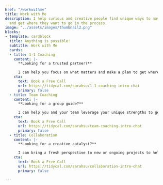 ```yaml
---
href: "/workwithme"
title: Work with Me
description: I help curious and creative people find unique ways to navigate life
  and get where they want to go in the process.
image: "../assets/images/thumbnail2.png"
blocks:
- template: cardblock
  title: Anything is possible!
  subtitle: Work with Me
  cards:
  - title: 1-1 Coaching
    content: |-
      **Looking for a trusted partner?**

      I can help you focus on what matters and make a plan to get where you want to go.
    cta:
      text: Book a Free Call
      url: https://tidycal.com/sarahsu/1-1-coaching-intro-chat
      primary: false
  - title: Team Coaching
    content: |-
      **Looking for a group guide?**

      I can help you and your team leverage your unique strengths to get results with less effort.
    cta:
      text: Book a Free Call
      url: https://tidycal.com/sarahsu/team-coaching-intro-chat
      primary: false
  - title: Collaboration
    content: |-
      **Looking for a creative catalyst?**

      I can bring a fresh perspective to new or ongoing projects to help you generate ideas and insights.
    cta:
      text: Book a Free Call
      url: https://tidycal.com/sarahsu/collaboration-intro-chat
      primary: false

---
```

